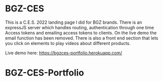 # BGZ-CES
This is a C.E.S. 2022 landing page I did for BGZ brands. There is an expressJS server which handles routing, authentication through one time
Access tokens and emailing access tokens to clients. On the live demo the email function has been removed. There is also a front end section that lets you click on elements to play videos about different products. 

Live demo here: https://bgzces-portfolio.herokuapp.com/ 
# BGZ-CES-Portfolio
